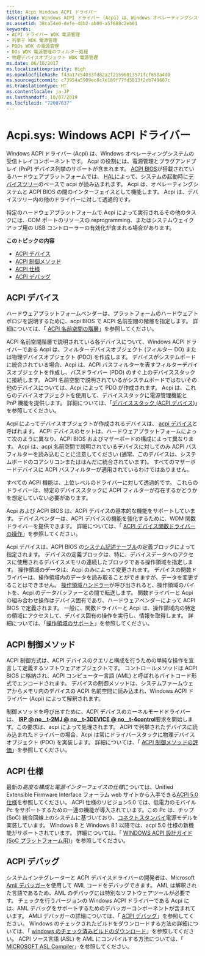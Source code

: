 ```yaml
---
title: Acpi Windows ACPI ドライバー
description: Windows ACPI ドライバー (Acpi) は、Windows オペレーティングシステムの受信トレイコンポーネントです。
ms.assetid: 38ca54e0-defe-48b2-ab00-a5f688c2eb01
keywords:
- ACPI ドライバー WDK 電源管理
- 列挙子 WDK 電源管理
- PDOs WDK の電源管理
- DOs WDK 電源管理のフィルター処理
- 物理デバイスオブジェクト WDK 電源管理
ms.date: 06/16/2017
ms.localizationpriority: High
ms.openlocfilehash: f43a17c54033fd82a2f21596013571fcf658a4d0
ms.sourcegitcommit: c73954a5909ec8c7e189f77fd5813f2eb749687c
ms.translationtype: HT
ms.contentlocale: ja-JP
ms.lasthandoff: 10/07/2019
ms.locfileid: "72007637"
---
```

# <a name="acpisys-the-windows-acpi-driver"></a>Acpi.sys: Windows ACPI ドライバー


Windows ACPI ドライバー (Acpi) は、Windows オペレーティングシステムの受信トレイコンポーネントです。 Acpi の役割には、電源管理とプラグアンドプレイ (PnP) デバイス列挙のサポートが含まれます。 [ACPI BIOS](acpi-bios.md)が搭載されているハードウェアプラットフォームでは、 [HAL](windows-kernel-mode-hal-library.md)によって、システムの起動時に[デバイスツリー](device-tree.md)のベースで acpi が読み込まれます。 Acpi は、オペレーティングシステムと ACPI BIOS の間のインターフェイスとして機能します。 Acpi は、デバイスツリー内の他のドライバーに対して透過的です。

特定のハードウェアプラットフォームで Acpi によって実行されるその他のタスクには、COM ポートのリソースの reprogramming、またはシステムウェイクアップ用の USB コントローラーの有効化が含まれる場合があります。

**このトピックの内容**

-   [ACPI デバイス](#acpi-devices)
-   [ACPI 制御メソッド](#acpi-control-methods)
-   [ACPI 仕様](#acpi-specification)
-   [ACPI デバッグ](#acpi-debugging)

## <a name="acpi-devices"></a>ACPI デバイス


ハードウェアプラットフォームベンダーは、プラットフォームのハードウェアトポロジを説明するために、acpi BIOS で ACPI 名前空間の階層を指定します。 詳細については、「 [ACPI 名前空間の階層](https://docs.microsoft.com/windows-hardware/drivers/bringup/acpi-namespace-hierarchy)」を参照してください。

ACPI 名前空間階層で説明されている各デバイスについて、Windows ACPI ドライバーである Acpi は、フィルターデバイスオブジェクト (フィルター DO) または物理デバイスオブジェクト (PDO) を作成します。 デバイスがシステムボードに統合されている場合、Acpi は、ACPI バスフィルターを表すフィルターデバイスオブジェクトを作成し、バスドライバー (PDO) のすぐ上のデバイススタックに接続します。 ACPI 名前空間で説明されているがシステムボードではないその他のデバイスについては、Acpi によって PDO が作成されます。 Acpi は、これらのデバイスオブジェクトを使用して、デバイススタックに電源管理機能と PnP 機能を提供します。 詳細については、「[デバイススタック (ACPI デバイス](https://docs.microsoft.com/windows-hardware/drivers/acpi/device-stacks-for-an-acpi-device))」を参照してください。

Acpi によってデバイスオブジェクトが作成されるデバイスは、 [acpi デバイス](https://docs.microsoft.com/windows-hardware/drivers/acpi/supporting-acpi-devices)と呼ばれます。 ACPI デバイスのセットは、ハードウェアプラットフォームによって次のように異なり、ACPI BIOS およびマザーボードの構成によって異なります。 Acpi は、acpi 名前空間で説明されているデバイスに対してのみ ACPI バスフィルターを読み込むことに注意してください (通常、このデバイスは、システムボードのコアシリコンまたははんだに統合されています)。 すべてのマザーボードデバイスに ACPI バスフィルターが適用されているわけではありません。

すべての ACPI 機能は、上位レベルのドライバーに対して透過的です。 これらのドライバーは、特定のデバイススタックに ACPI フィルターが存在するかどうかを想定していない必要があります。

Acpi および ACPI BIOS は、ACPI デバイスの基本的な機能をサポートしています。 デバイスベンダーは、ACPI デバイスの機能を強化するために、WDM 関数ドライバーを提供できます。 詳細については、「 [ACPI デバイス関数ドライバーの操作](https://docs.microsoft.com/windows-hardware/drivers/acpi/operation-of-an-acpi-device-function-driver)」を参照してください。

Acpi デバイスは、ACPI BIOS の[システム記述テーブル](https://docs.microsoft.com/windows-hardware/drivers/bringup/acpi-system-description-tables)の定義ブロックによって指定されます。 デバイスの定義ブロックは、特に、デバイスデータへのアクセスに使用されるデバイスメモリの連続したブロックである操作領域を指定します。 操作領域のデータは、Acpi のみによって変更されます。 デバイスの関数ドライバーは、操作領域内のデータを読み取ることができますが、データを変更することはできません。 [操作領域ハンドラー](https://docs.microsoft.com/windows-hardware/drivers/acpi/implementing-an-operation-region-handler)が呼び出されると、操作領域のバイトを、Acpi のデータバッファーとの間で転送します。 関数ドライバーと Acpi の組み合わせ操作はデバイス固有であり、ハードウェアベンダーによって ACPI BIOS で定義されます。 一般に、関数ドライバーと Acpi は、操作領域内の特定の領域にアクセスして、デバイス固有の操作を実行し、情報を取得します。 詳細については、「[操作領域のサポート](https://docs.microsoft.com/windows-hardware/drivers/acpi/supporting-an-operation-region)」を参照してください。

## <a name="acpi-control-methods"></a>ACPI 制御メソッド


ACPI 制御方式は、ACPI デバイスのクエリと構成を行うための単純な操作を宣言して定義するソフトウェアオブジェクトです。 コントロールメソッドは ACPI BIOS に格納され、ACPI コンピューター言語 (AML) と呼ばれるバイトコード形式でエンコードされます。 デバイスの制御メソッドは、システムファームウェアからメモリ内のデバイスの ACPI 名前空間に読み込まれ、Windows ACPI ドライバー (Acpi) によって解釈されます。

制御メソッドを呼び出すために、ACPI デバイスのカーネルモードドライバーは、 [**IRP @ no__t-2MJ @ no__t-3DEVICE @ no__t-4control**](https://docs.microsoft.com/windows-hardware/drivers/kernel/irp-mj-device-control)要求を開始します。この要求は、acpi によって処理されます。 ACPI で列挙されたデバイスに読み込まれたドライバーの場合、Acpi は常にドライバースタックに物理デバイスオブジェクト (PDO) を実装します。 詳細については、「 [ACPI 制御メソッドの評価](https://docs.microsoft.com/windows-hardware/drivers/acpi/evaluating-acpi-control-methods)」を参照してください。

## <a name="acpi-specification"></a>ACPI 仕様


最新の*高度な構成と電源インターフェイスの仕様*については、Unified Extensible Firmware Interface フォーラム web サイトから入手できる[ACPI 5.0 仕様](https://uefi.org/specifications)を参照してください。 ACPI 仕様のリビジョン5.0 では、低電力のモバイル Pc をサポートするための一連の機能が導入されています。この Pc は、チップ (SoC) 統合回線上のシステムに基づいており、[コネクトスタンバイ](https://docs.microsoft.com/windows-hardware/design/device-experiences/modern-standby)電源モデルを実装しています。 Windows 8 と Windows 8.1 以降では、acpi 5.0 仕様の新機能がサポートされています。 詳細については、「 [WINDOWS ACPI 設計ガイド (SoC プラットフォーム用](https://docs.microsoft.com/windows-hardware/drivers/bringup/windows-acpi-design-guide-for-soc-platforms))」を参照してください。

## <a name="acpi-debugging"></a>ACPI デバッグ


システムインテグレーターと ACPI デバイスドライバーの開発者は、Microsoft [Amli デバッガー](https://docs.microsoft.com/windows-hardware/drivers/debugger/introduction-to-the-amli-debugger)を使用して AML コードをデバッグできます。 AML は解釈された言語であるため、AML のデバッグには特別なソフトウェアツールが必要です。 チェックを行うバージョンの Windows ACPI ドライバーである Acpi には、AML デバッグをサポートするためのデバッガーコンポーネントが含まれています。 AMLI デバッガーの詳細については、「 [ACPI デバッグ](https://docs.microsoft.com/windows-hardware/drivers/debugger/acpi-debugging)」を参照してください。 Windows のチェックされたビルドをダウンロードする方法の詳細については、「 [windows のチェック済みビルドのダウンロード](https://docs.microsoft.com/windows-hardware/drivers/devtest/obtaining-the-checked-build)」を参照してください。 ACPI ソース言語 (ASL) を AML にコンパイルする方法については、「 [MICROSOFT ASL Compiler](https://docs.microsoft.com/windows-hardware/drivers/bringup/microsoft-asl-compiler)」を参照してください。

 

 




